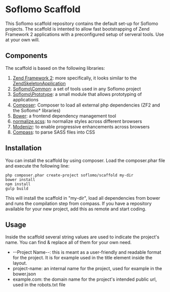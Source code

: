 Soflomo Scaffold
===

This Soflomo scaffold repository contains the default set-up for Soflomo projects. The scaffold is intented to allow fast bootstrapping of Zend Framework 2 applications with a preconfigured setup of serveral tools. Use at your own will.

Components
---

The scaffold is based on the following libraries:

 1. [Zend Framework 2](http://github.com/zendframework/zf2): more specifically, it looks similar to the [ZendSkeletonApplication](https://github.com/zendframework/ZendSkeletonApplication)
 2. [Soflomo\Common](http://github.com/Soflomo/Common): a set of tools used in any Soflomo project
 3. [Soflomo\Prototype](http://github.com/Soflomo/Prototype): a small module that allows prototyping of applications
 4. [Composer](https://github.com/composer/composer): Composer to load all external php dependencies (ZF2 and the Soflomo\* libraries)
 4. [Bower](https://github.com/bower/bower): a frontend dependency management tool
 5. [normalize.scss](https://github.com/necolas/normalize.css/): to normalize styles across different browsers
 6. [Modenizr](https://github.com/Modernizr/Modernizr): to enable progressive enhancements across browsers
 7. [Compass](https://github.com/chriseppstein/compass): to parse SASS files into CSS

Installation
---

You can install the scaffold by using composer. Load the composer.phar file and execute the following line:

    php composer.phar create-project soflomo/scaffold my-dir
    bower install
    npm install
    gulp build

This will install the scaffold in "my-dir", load all dependencies from bower and runs the compilation step from compass. If you have a repository available for your new project, add this as remote and start coding.

Usage
---

Inside the scaffold several string values are used to indicate the project's name. You can find & replace all of them for your own need.

 * --Project Name--: this is meant as a user-friendly and readable format for the project. It is for example used in the title element inside the layout.
 * project-name: an internal name for the project, used for example in the bower.json
 * example.com: the domain name for the project's intended public url, used in the robots.txt file
